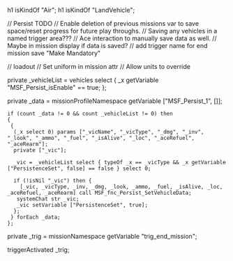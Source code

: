 h1 isKindOf "Air";
h1 isKindOf "LandVehicle";


// Persist TODO
// Enable deletion of previous missions var to save space/reset progress for future play throughs.
// Saving any vehicles in a named trigger area???
// Ace interaction to manually save data as well.
// Maybe in mission display if data is saved?
// add trigger name for end mission save "Make Mandatory"

// loadout
// Set uniform in mission attr
// Allow units to override

private _vehicleList = vehicles select { _x getVariable "MSF_Persist_isEnable" == true; }; 

private _data = missionProfileNamespace getVariable ["MSF_Persist_1", []]; 

```sqf
if (count _data != 0 && count _vehicleList != 0) then 
{ 
 { 
  (_x select 0) params ["_vicName", "_vicType", "_dmg", "_inv", "_look", "_ammo", "_fuel", "_isAlive", "_loc", "_aceRefuel", "_aceRearm"]; 
  private ["_vic"]; 
 
  _vic = _vehicleList select { typeOf _x == _vicType && _x getVariable ["PersistenceSet", false] == false } select 0; 
 
  if (!isNil "_vic") then { 
    [_vic, _vicType, _inv, _dmg, _look, _ammo, _fuel, _isAlive, _loc, _aceRefuel, _aceRearm] call MSF_fnc_Persist_SetVehicleData;
   systemChat str _vic;
   _vic setVariable ["PersistenceSet", true]; 
  }; 
 } forEach _data; 
};
```

private _trig = missionNamespace getVariable "trig_end_mission";

triggerActivated _trig;